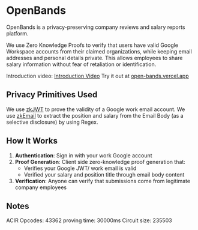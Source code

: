 # OpenBands

OpenBands is a privacy-preserving company reviews and salary reports platform.

We use Zero Knowledge Proofs to verify that users have valid Google Workspace accounts from their claimed organizations, while keeping email addresses and personal details private. This allows employees to share salary information without fear of retaliation or identification.

Introduction video: [Introduction Video](https://www.loom.com/share/3e7c91f192be4761bd7871708effc383?sid=bbe7f84d-2a0c-4864-a276-8a5faef0bd59)
Try it out at [open-bands.vercel.app](https://open-bands.vercel.app)

## Privacy Primitives Used

We use [zkJWT](https://github.com/zkemail/noir-jwt) to prove the validity of a Google work email account.
We use [zkEmail](https://github.com/zkemail/zkemail.nr) to extract the position and salary from the Email Body (as a selective disclosure) by using Regex.

## How It Works

1. **Authentication**: Sign in with your work Google account
2. **Proof Generation**: Client side zero-knowledge proof generation that:
   - Verifies your Google JWT/ work email is valid
   - Verified your salary and position title through email body content
4. **Verification**: Anyone can verify that submissions come from legitimate company employees

## Notes

ACIR Opcodes: 43362
proving time: 30000ms
Circuit size: 235503

